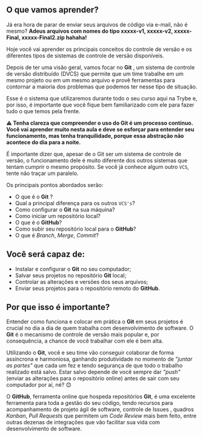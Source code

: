 ## O que vamos aprender?

Já era hora de parar de enviar seus arquivos de código via e-mail, não é mesmo? **Adeus arquivos com nomes do tipo xxxxx-v1, xxxxx-v2, xxxxx-Final, xxxxx-Final2.zip hahaha!**

Hoje você vai aprender os principais conceitos do controle de versão e os diferentes tipos de sistemas de controle de versão disponíveis.

Depois de ter uma visão geral, vamos focar no **Git** , um sistema de controle de versão distribuído (DVCS) que permite que um time trabalhe em um mesmo projeto ou em um mesmo arquivo e provê ferramentas para contornar a maioria dos problemas que podemos ter nesse tipo de situação.

Esse é o sistema que utilizaremos durante todo o seu curso aqui na Trybe e, por isso, é importante que você fique bem familiarizado com ele para fazer tudo o que temos pela frente.

**⚠️ Tenha clareza que compreender o uso do Git é um processo contínuo. Você vai aprender muito nesta aula e deve se esforçar para entender seu funcionamento, mas tenha tranquilidade, porque essa abstração não acontece do dia para a noite.**

É importante dizer que, apesar de o Git ser um sistema de controle de versão, o funcionamento dele é muito diferente dos outros sistemas que tentam cumprir o mesmo propósito. Se você já conhece algum outro `VCS`, tente não traçar um paralelo.

Os principais pontos abordados serão:

- O que é o **Git** ?
- Qual a principal diferença para os outros `VCS's`?
- Como configurar o **Git** na sua máquina?
- Como iniciar um repositório local?
- O que é o **GitHub**?
- Como subir seu repositório local para o **GitHub**?
- O que é _Branch_, _Merge_, _Commit_?


## Você será capaz de:

- Instalar e configurar o **Git** no seu computador;
- Salvar seus projetos no repositório **Git** local;
- Controlar as alterações e versões dos seus arquivos;
- Enviar seus projetos para o repositório remoto do **GitHub**.


## Por que isso é importante?

Entender como funciona e colocar em prática o **Git** em seus projetos é crucial no dia a dia de quem trabalha com desenvolvimento de software. O **Git** é o mecanismo de controle de versão mais popular e, por consequência, a chance de você trabalhar com ele é bem alta.

Utilizando o **Git**, você e seu time vão conseguir colaborar de forma assíncrona e harmoniosa, ganhando produtividade no momento de _"juntar as partes"_ que cada um fez e tendo segurança de que todo o trabalho realizado está salvo. Estar salvo depende de você sempre dar _"push"_ (enviar as alterações para o repositório online) antes de sair com seu computador por aí, né? 😊

O **GitHub**, ferramenta online que hospeda repositórios **Git**, é uma excelente ferramenta para toda a gestão do seu código, tendo recursos para acompanhamento de projeto ágil de software, controle de Issues , quadros _Kanban_, _Pull Requests_ que permitem um _Code Review_ mais bem feito, entre outras dezenas de integrações que vão facilitar sua vida com desenvolvimento de software.